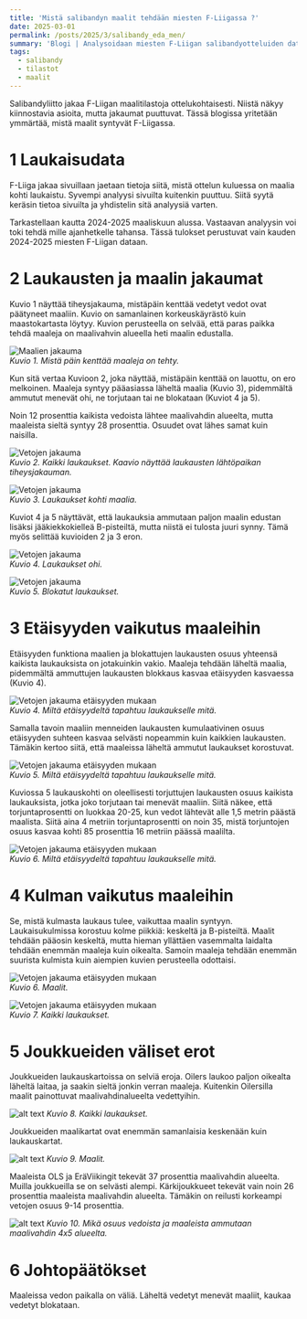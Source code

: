```yaml
---
title: 'Mistä salibandyn maalit tehdään miesten F-Liigassa ?'
date: 2025-03-01
permalink: /posts/2025/3/salibandy_eda_men/
summary: 'Blogi | Analysoidaan miesten F-Liigan salibandyotteluiden dataa. Kartat näyttävät, mistä maaleja tehdään. Jakaumista selviää, miltä etäisyydeltä maalit tehdään.'
tags:
  - salibandy
  - tilastot
  - maalit
---
```


Salibandyliitto jakaa F-Liigan maalitilastoja ottelukohtaisesti. Niistä näkyy kiinnostavia asioita, mutta jakaumat puuttuvat. Tässä blogissa yritetään ymmärtää, mistä maalit syntyvät F-Liigassa.

1 Laukaisudata
===

F-Liiga jakaa sivuillaan jaetaan tietoja siitä, mistä ottelun kuluessa on maalia kohti laukaistu. Syvempi analyysi sivuilta kuitenkin puuttuu. Siitä syytä keräsin tietoa sivuilta ja yhdistelin sitä analyysiä varten. 

Tarkastellaan kautta 2024-2025 maaliskuun alussa. Vastaavan analyysin voi toki tehdä mille ajanhetkelle tahansa. Tässä tulokset perustuvat vain kauden 2024-2025 miesten F-Liigan dataan.

2 Laukausten ja maalin jakaumat
====

Kuvio 1 näyttää tiheysjakauma, mistäpäin kenttää vedetyt vedot ovat päätyneet maaliin. Kuvio on samanlainen korkeuskäyrästö kuin maastokartasta löytyy. Kuvion perusteella on selvää, että paras paikka tehdä maaleja on maalivahvin alueella heti maalin edustalla.

![Maalien jakauma](/images/floorball/miehet/laukausmaali.png)<br>
_Kuvio 1. Mistä päin kenttää maaleja on tehty._

Kun sitä vertaa Kuvioon 2, joka näyttää, mistäpäin kenttää on lauottu, on ero melkoinen. Maaleja syntyy pääasiassa läheltä maalia (Kuvio 3), pidemmältä ammutut menevät ohi, ne torjutaan tai ne blokataan (Kuviot 4 ja 5).

Noin 12 prosenttia kaikista vedoista lähtee maalivahdin alueelta, mutta maaleista sieltä syntyy 28 prosenttia. Osuudet ovat lähes samat kuin naisilla.

![Vetojen jakauma](/images/floorball/miehet/laukauskaikki.png)<br>
_Kuvio 2. Kaikki laukaukset. Kaavio näyttää laukausten lähtöpaikan tiheysjakauman._

![Vetojen jakauma](/images/floorball/miehet/laukauskohti.png)<br>
_Kuvio 3. Laukaukset kohti maalia._

Kuviot 4 ja 5 näyttävät, että laukauksia ammutaan paljon maalin edustan lisäksi jääkiekkokielleä B-pisteiltä, mutta niistä ei tulosta juuri synny. Tämä myös selittää kuvioiden 2 ja 3 eron.

![Vetojen jakauma](/images/floorball/miehet/laukausohi.png)<br>
_Kuvio 4. Laukaukset ohi._

![Vetojen jakauma](/images/floorball/miehet/laukausblokattu.png)<br>
_Kuvio 5. Blokatut laukaukset._

3 Etäisyyden vaikutus maaleihin
====

Etäisyyden funktiona maalien ja blokattujen laukausten osuus yhteensä kaikista laukauksista on jotakuinkin vakio. 
Maaleja tehdään läheltä maalia, pidemmältä ammuttujen laukausten blokkaus kasvaa etäisyyden kasvaessa (Kuvio 4).

![Vetojen jakauma etäisyyden mukaan](/images/floorball/miehet/distance.png)<br>
_Kuvio 4. Miltä etäisyydeltä tapahtuu laukaukselle mitä._

Samalla tavoin maaliin menneiden laukausten kumulaativinen osuus etäisyyden suhteen kasvaa selvästi nopeammin kuin kaikkien laukausten.
Tämäkin kertoo siitä, että maaleissa läheltä ammutut laukaukset korostuvat.

![Vetojen jakauma etäisyyden mukaan](/images/floorball/miehet/distance2.png)<br>
_Kuvio 5. Miltä etäisyydeltä tapahtuu laukaukselle mitä._

Kuviossa 5 laukauskohti on oleellisesti torjuttujen laukausten osuus kaikista laukauksista, jotka joko torjutaan tai menevät maaliin. Siitä näkee, että torjuntaprosentti on luokkaa 20-25, kun vedot lähtevät alle 1,5 metrin päästä maalista. Siitä aina 4 metriin torjuntaprosentti on noin 35, mistä torjuntojen osuus kasvaa kohti 85 prosenttia 16 metriin päässä maalilta.

![Vetojen jakauma etäisyyden mukaan](/images/floorball/miehet/maali_vs_kaikki.png)<br>
_Kuvio 6. Miltä etäisyydeltä tapahtuu laukaukselle mitä._


4 Kulman vaikutus maaleihin
====

Se, mistä kulmasta laukaus tulee, vaikuttaa maalin syntyyn. Laukaisukulmissa korostuu kolme piikkiä: keskeltä ja B-pisteiltä.
Maalit tehdään pääosin keskeltä, mutta hieman yllättäen vasemmalta laidalta tehdään enemmän maaleja kuin oikealta.
Samoin maaleja tehdään enemmän suurista kulmista kuin aiempien kuvien perusteella odottaisi.

![Vetojen jakauma etäisyyden mukaan](/images/floorball/miehet/angle_laukausmaali.png)<br>
_Kuvio 6. Maalit._

![Vetojen jakauma etäisyyden mukaan](/images/floorball/miehet/angle_laukauskaikki.png)<br>
_Kuvio 7. Kaikki laukaukset._

5 Joukkueiden väliset erot
===
Joukkueiden laukauskartoissa on selviä eroja. Oilers laukoo paljon oikealta läheltä laitaa, ja saakin sieltä jonkin verran maaleja. Kuitenkin Oilersilla maalit painottuvat maalivahdinalueelta vedettyihin.

![alt text](/images/floorball/miehet/joukkueet_laukauskaikki.png)
_Kuvio 8. Kaikki laukaukset._

Joukkueiden maalikartat ovat enemmän samanlaisia keskenään kuin laukauskartat.


![alt text](/images/floorball/miehet/joukkueet_laukausmaali.png)
_Kuvio 9. Maalit._

Maaleista OLS ja EräViikingit tekevät 37 prosenttia maalivahdin alueelta. Muilla joukkueilla se on selvästi alempi. Kärkijoukkueet tekevät vain noin 26 prosenttia maaleista maalivahdin alueelta. Tämäkin on reilusti korkeampi vetojen osuus 9-14 prosenttia.

![alt text](/images/floorball/miehet/mva_miehet.png)
_Kuvio 10. Mikä osuus vedoista ja maaleista ammutaan maalivahdin 4x5 alueelta._

6 Johtopäätökset
===

Maaleissa vedon paikalla on väliä. Läheltä vedetyt menevät maaliit, kaukaa vedetyt blokataan.
